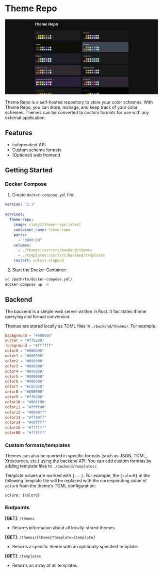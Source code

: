 # Theme Repo

![preview](./assets/preview.png)

Theme Repo is a self-hosted repository to store your color schemes.
With Theme Repo, you can store, manage, and keep track of your color schemes.
Themes can be converted to custom formats for use with any external application.

## Features

- Independent API
- Custom scheme formats
- (Optional) web frontend

## Getting Started

### Docker Compose

1. Create `docker-compose.yml` file:

```yaml
version: "2.1"

services:
  theme-repo:
    image: claby2/theme-repo:latest
    container_name: theme-repo
    ports:
      - "3000:80"
    volumes:
      - ./themes:/usr/src/backend/themes
      - ./templates:/usr/src/backend/templates
    restart: unless-stopped
```

2. Start the Docker Container:

```sh
cd /path/to/docker-compose.yml/
docker-compose up -d
```

## Backend

The backend is a simple web server written in Rust.
It facilitates theme querying and format conversion.

Themes are stored locally as TOML files in `./backend/themes/`.
For example:

```toml
background = "#000000"
cursor = "#ffa500"
foreground = "#ffffff"
color0 = "#000000"
color1 = "#800000"
color2 = "#008000"
color3 = "#808000"
color4 = "#000080"
color5 = "#800080"
color6 = "#008080"
color7 = "#c0c0c0"
color8 = "#808080"
color9 = "#ff0000"
color10 = "#00ff00"
color11 = "#ffff00"
color12 = "#0000ff"
color13 = "#ff00ff"
color14 = "#00ffff"
color15 = "#ffffff"
colorBD = "#ffffff"
```

### Custom formats/templates

Themes can also be queried in specific formats (such as JSON, TOML, Xresources, etc.) using the backend API.
You can add custom formats by adding template files to `./backend/templates/`.

Template values are marked with `{...}`.
For example, the `{color0}` in the following template file will be replaced with the corresponding value of `color0` from the theme's TOML configuration:

```
color0: {color0}
```

### Endpoints

**[GET]**: `/themes`

- Returns information about all locally-stored themes.

**[GET]**: `/themes/{theme}?template={template}`

- Returns a specific theme with an _optionally_ specified template.

**[GET]**: `/templates`

- Returns an array of all templates.
